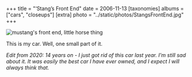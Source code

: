 +++
title = "‘Stang’s Front End"
date = 2006-11-13
[taxonomies]
albums = ["cars", "closeups"]
[extra]
photo = "../static/photos/StangsFrontEnd.jpg"
+++

![mustang's front end, little horse thing](/photos/StangsFrontEnd.jpg "my car")

This is my car. Well, one small part of it. 

_Edit from 2020: 14 years on - I just got rid of this car last year. I'm still sad about it. It was easily the best car 
I have ever owned, and I expect I will always think that._
